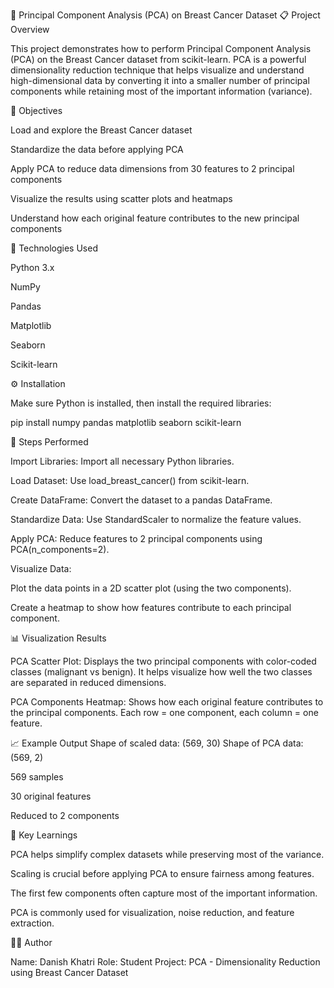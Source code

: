 🧠 Principal Component Analysis (PCA) on Breast Cancer Dataset
📋 Project Overview

This project demonstrates how to perform Principal Component Analysis (PCA) on the Breast Cancer dataset from scikit-learn.
PCA is a powerful dimensionality reduction technique that helps visualize and understand high-dimensional data by converting it into a smaller number of principal components while retaining most of the important information (variance).

🎯 Objectives

Load and explore the Breast Cancer dataset

Standardize the data before applying PCA

Apply PCA to reduce data dimensions from 30 features to 2 principal components

Visualize the results using scatter plots and heatmaps

Understand how each original feature contributes to the new principal components

🧩 Technologies Used

Python 3.x

NumPy

Pandas

Matplotlib

Seaborn

Scikit-learn

⚙️ Installation

Make sure Python is installed, then install the required libraries:

pip install numpy pandas matplotlib seaborn scikit-learn

🧮 Steps Performed

Import Libraries: Import all necessary Python libraries.

Load Dataset: Use load_breast_cancer() from scikit-learn.

Create DataFrame: Convert the dataset to a pandas DataFrame.

Standardize Data: Use StandardScaler to normalize the feature values.

Apply PCA: Reduce features to 2 principal components using PCA(n_components=2).

Visualize Data:

Plot the data points in a 2D scatter plot (using the two components).

Create a heatmap to show how features contribute to each principal component.

📊 Visualization Results

PCA Scatter Plot:
Displays the two principal components with color-coded classes (malignant vs benign).
It helps visualize how well the two classes are separated in reduced dimensions.

PCA Components Heatmap:
Shows how each original feature contributes to the principal components.
Each row = one component, each column = one feature.

📈 Example Output
Shape of scaled data: (569, 30)
Shape of PCA data: (569, 2)


569 samples

30 original features

Reduced to 2 components

🧠 Key Learnings

PCA helps simplify complex datasets while preserving most of the variance.

Scaling is crucial before applying PCA to ensure fairness among features.

The first few components often capture most of the important information.

PCA is commonly used for visualization, noise reduction, and feature extraction.

🧑‍💻 Author

Name: Danish Khatri
Role: Student
Project: PCA - Dimensionality Reduction using Breast Cancer Dataset
